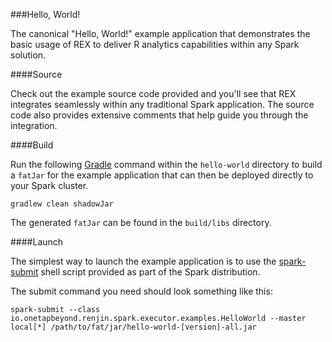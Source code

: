 ###Hello, World!

The canonical "Hello, World!" example application that demonstrates
the basic usage of REX to deliver R analytics capabilities within any
Spark solution.

####Source

Check out the example source code provided and you'll see that REX
integrates seamlessly within any traditional Spark application. The source
code also provides extensive comments that help guide you through
the integration.

####Build

Run the following [Gradle](http://gradle.org/) command within
the `hello-world` directory to build a `fatJar` for the example application
that can then be deployed directly to your Spark cluster.

``
gradlew clean shadowJar
``

The generated `fatJar` can be found in the `build/libs` directory.

####Launch

The simplest way to launch the example application is to use the
[spark-submit](https://spark.apache.org/docs/latest/submitting-applications.html)
shell script provided as part of the Spark distribution.

The submit command you need should look something like this:

```
spark-submit --class io.onetapbeyond.renjin.spark.executor.examples.HelloWorld --master local[*] /path/to/fat/jar/hello-world-[version]-all.jar
```
